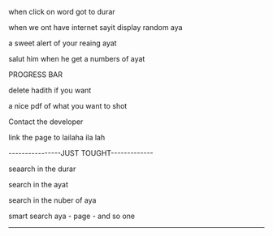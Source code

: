 when click on word got to durar

when we ont have internet sayit
	display random aya

a sweet alert of your reaing ayat

salut him when he get a numbers of ayat

PROGRESS BAR

delete hadith if you want

a nice pdf of what you want to shot

Contact the developer

link the page to lailaha ila lah

----------------JUST TOUGHT-------------

seaarch in the durar

search in the ayat

search in the nuber of aya

smart search  aya - page - and so one

----------------------------
